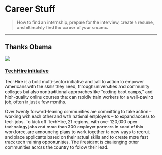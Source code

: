 # Career Stuff

> How to find an internship, prepare for the interview, create a resume, and ultimately find the career of your dreams.

---

## Thanks Obama

![](https://huacm.files.wordpress.com/2015/04/techhire.png)

### [TechHire Initiative](http://www.whitehouse.gov/issues/technology/techhire)

TechHire is a bold multi-sector initiative and call to action to empower Americans with the skills they need, through universities and community colleges but also nontraditional approaches like “coding boot camps,” and high-quality online courses that can rapidly train workers for a well-paying job, often in just a few months.

Over twenty forward-leaning communities are committing to take action – working with each other and with national employers – to expand access to tech jobs. To kick off TechHire, 21 regions, with over 120,000 open technology jobs and more than 300 employer partners in need of this workforce, are announcing plans to work together to new ways to recruit and place applicants based on their actual skills and to create more fast track tech training opportunities. The President is challenging other communities across the country to follow their lead.
